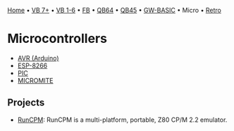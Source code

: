 [Home](https://gotbasic.com) • [VB 7+](vb.md) • [VB 1-6](vb6.md) • [FB](freebasic.md) • [QB64](qb64.md) • [QB45](qb.md) • [GW-BASIC](gw-basic.md) • Micro • [Retro](retro.md)

# Microcontrollers

- [AVR (Arduino)](avr.md)
- [ESP-8266](esp.md)
- [PIC](pic.md)
- [MICROMITE](micromite.md)

## Projects

- [RunCPM](https://github.com/MockbaTheBorg/RunCPM): RunCPM is a multi-platform, portable, Z80 CP/M 2.2 emulator.
